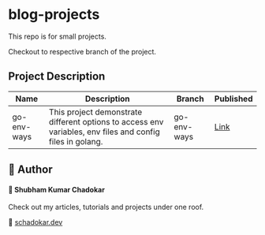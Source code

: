 # blog-projects

This repo is for small projects. 

Checkout to respective branch of the project.

## Project Description

| Name        | Description                                                                                               | Branch      | Published                                   |
| ----------- | --------------------------------------------------------------------------------------------------------- | ----------- | ------------------------------------------- |
| go-env-ways | This project demonstrate different options to access env variables, env files and config files in golang. | go-env-ways | [Link](https://schadokar.dev/blog-projects) |

## :bear: Author

#### :rocket: Shubham Kumar Chadokar 

Check out my articles, tutorials and projects under one roof.

:link: [schadokar.dev](https://schadokar.dev)